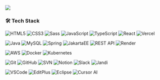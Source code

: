 <img src="https://capsule-render.vercel.app/api?type=waving&color=0d1117,161b22&height=300&section=header&text=Suhyun%20Github&fontSize=80&fontColor=c9d1d9" />

### 🛠️ Tech Stack

<!-- Frontend -->
![HTML5](https://img.shields.io/badge/HTML5-E34F26?style=flat&logo=html5&logoColor=white)
![CSS3](https://img.shields.io/badge/CSS3-1572B6?style=flat&logo=css3&logoColor=white)
![Sass](https://img.shields.io/badge/Sass-CC6699?style=flat&logo=sass&logoColor=white)
![JavaScript](https://img.shields.io/badge/JavaScript-F7DF1E?style=flat&logo=javascript&logoColor=black)
![TypeScript](https://img.shields.io/badge/TypeScript-3178C6?style=flat&logo=typescript&logoColor=white)
![React](https://img.shields.io/badge/React-61DAFB?style=flat&logo=react&logoColor=black)
![Vercel](https://img.shields.io/badge/Vercel-000000?style=flat&logo=vercel&logoColor=white)

<!-- Backend -->
![Java](https://img.shields.io/badge/Java-007396?style=flat&logo=openjdk&logoColor=white)
![MySQL](https://img.shields.io/badge/MySQL-4479A1?style=flat&logo=mysql&logoColor=white)
![Spring](https://img.shields.io/badge/Spring-6DB33F?style=flat&logo=spring&logoColor=white)
![JakartaEE](https://img.shields.io/badge/JakartaEE-007396?style=flat&logo=java&logoColor=white)
![REST API](https://img.shields.io/badge/REST%20API-000000?style=flat&logo=protocols.io&logoColor=white)
![Render](https://img.shields.io/badge/Render-46E3B7?style=flat&logo=render&logoColor=white)

<!-- DevOps / Cloud -->
![AWS](https://img.shields.io/badge/AWS-232F3E?style=flat&logo=amazonaws&logoColor=white)
![Docker](https://img.shields.io/badge/Docker-2496ED?style=flat&logo=docker&logoColor=white)
![Kubernetes](https://img.shields.io/badge/Kubernetes-326CE5?style=flat&logo=kubernetes&logoColor=white)

<!-- Collaboration / Version Control -->
![Git](https://img.shields.io/badge/Git-F05032?style=flat&logo=git&logoColor=white)
![GitHub](https://img.shields.io/badge/GitHub-181717?style=flat&logo=github&logoColor=white)
![SVN](https://img.shields.io/badge/Subversion-809CC9?style=flat&logo=subversion&logoColor=white)
![Notion](https://img.shields.io/badge/Notion-000000?style=flat&logo=notion&logoColor=white)
![Slack](https://img.shields.io/badge/Slack-4A154B?style=flat&logo=slack&logoColor=white)
![Jandi](https://img.shields.io/badge/Jandi-00C73C?style=flat&logo=naver&logoColor=white)

<!-- Tools -->
![VSCode](https://img.shields.io/badge/VSCode-007ACC?style=flat&logo=visualstudiocode&logoColor=white)
![EditPlus](https://img.shields.io/badge/EditPlus-FF6600?style=flat&logo=notepad++&logoColor=white)
![Eclipse](https://img.shields.io/badge/Eclipse-2C2255?style=flat&logo=eclipseide&logoColor=white)
![Cursor AI](https://img.shields.io/badge/Cursor%20AI-000000?style=flat&logo=cursor&logoColor=white)


